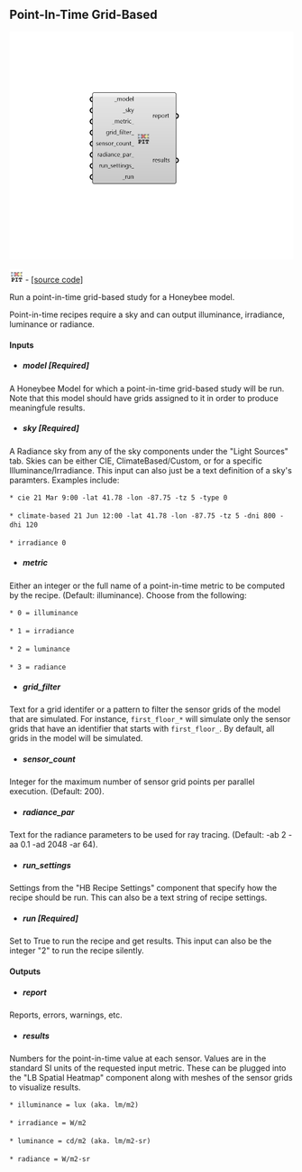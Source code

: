 ## Point-In-Time Grid-Based

![](../../images/components/Point-In-Time_Grid-Based.png)

![](../../images/icons/Point-In-Time_Grid-Based.png) - [[source code]](https://github.com/ladybug-tools/honeybee-grasshopper-radiance/blob/master/honeybee_grasshopper_radiance/src//HB%20Point-In-Time%20Grid-Based.py)


Run a point-in-time grid-based study for a Honeybee model. 

Point-in-time recipes require a sky and can output illuminance, irradiance, luminance or radiance. 



#### Inputs
* ##### model [Required]
A Honeybee Model for which a point-in-time grid-based study will be run. Note that this model should have grids assigned to it in order to produce meaningfule results. 
* ##### sky [Required]
A Radiance sky from any of the sky components under the "Light Sources" tab. Skies can be either CIE, ClimateBased/Custom, or for a specific Illuminance/Irradiance. This input can also just be a text definition of a sky's paramters. Examples include: 

    * cie 21 Mar 9:00 -lat 41.78 -lon -87.75 -tz 5 -type 0

    * climate-based 21 Jun 12:00 -lat 41.78 -lon -87.75 -tz 5 -dni 800 -dhi 120

    * irradiance 0
* ##### metric 
Either an integer or the full name of a point-in-time metric to be computed by the recipe. (Default: illuminance). Choose from the following: 

    * 0 = illuminance

    * 1 = irradiance

    * 2 = luminance

    * 3 = radiance
* ##### grid_filter 
Text for a grid identifer or a pattern to filter the sensor grids of the model that are simulated. For instance, `first_floor_*` will simulate only the sensor grids that have an identifier that starts with `first_floor_`. By default, all grids in the model will be simulated. 
* ##### sensor_count 
Integer for the maximum number of sensor grid points per parallel execution. (Default: 200). 
* ##### radiance_par 
Text for the radiance parameters to be used for ray tracing. (Default: -ab 2 -aa 0.1 -ad 2048 -ar 64). 
* ##### run_settings 
Settings from the "HB Recipe Settings" component that specify how the recipe should be run. This can also be a text string of recipe settings. 
* ##### run [Required]
Set to True to run the recipe and get results. This input can also be the integer "2" to run the recipe silently. 

#### Outputs
* ##### report
Reports, errors, warnings, etc. 
* ##### results
Numbers for the point-in-time value at each sensor. Values are in the standard SI units of the requested input metric. These can be plugged into the "LB Spatial Heatmap" component along with meshes of the sensor grids to visualize results. 

    * illuminance = lux (aka. lm/m2)

    * irradiance = W/m2

    * luminance = cd/m2 (aka. lm/m2-sr)

    * radiance = W/m2-sr